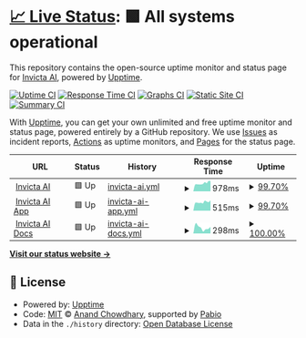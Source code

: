 # [📈 Live Status](https://Invicta-AI.github.io/invicta-ai-upptime): <!--live status--> **🟩 All systems operational**

This repository contains the open-source uptime monitor and status page for [Invicta AI](https://invictai.io/), powered by [Upptime](https://github.com/upptime/upptime).

[![Uptime CI](https://github.com/Invicta-AI/invicta-ai-upptime/workflows/Uptime%20CI/badge.svg)](https://github.com/Invicta-AI/invicta-ai-upptime/actions?query=workflow%3A%22Uptime+CI%22)
[![Response Time CI](https://github.com/Invicta-AI/invicta-ai-upptime/workflows/Response%20Time%20CI/badge.svg)](https://github.com/Invicta-AI/invicta-ai-upptime/actions?query=workflow%3A%22Response+Time+CI%22)
[![Graphs CI](https://github.com/Invicta-AI/invicta-ai-upptime/workflows/Graphs%20CI/badge.svg)](https://github.com/Invicta-AI/invicta-ai-upptime/actions?query=workflow%3A%22Graphs+CI%22)
[![Static Site CI](https://github.com/Invicta-AI/invicta-ai-upptime/workflows/Static%20Site%20CI/badge.svg)](https://github.com/Invicta-AI/invicta-ai-upptime/actions?query=workflow%3A%22Static+Site+CI%22)
[![Summary CI](https://github.com/Invicta-AI/invicta-ai-upptime/workflows/Summary%20CI/badge.svg)](https://github.com/Invicta-AI/invicta-ai-upptime/actions?query=workflow%3A%22Summary+CI%22)

With [Upptime](https://upptime.js.org), you can get your own unlimited and free uptime monitor and status page, powered entirely by a GitHub repository. We use [Issues](https://github.com/Invicta-AI/invicta-ai-upptime/issues) as incident reports, [Actions](https://github.com/Invicta-AI/invicta-ai-upptime/actions) as uptime monitors, and [Pages](https://Invicta-AI.github.io/invicta-ai-upptime) for the status page.

<!--start: status pages-->
<!-- This summary is generated by Upptime (https://github.com/upptime/upptime) -->
<!-- Do not edit this manually, your changes will be overwritten -->
<!-- prettier-ignore -->
| URL | Status | History | Response Time | Uptime |
| --- | ------ | ------- | ------------- | ------ |
| <img alt="" src="https://icons.duckduckgo.com/ip3/invictai.io.ico" height="13"> [Invicta AI](https://invictai.io) | 🟩 Up | [invicta-ai.yml](https://github.com/Invicta-AI/invicta-ai-upptime/commits/HEAD/history/invicta-ai.yml) | <details><summary><img alt="Response time graph" src="./graphs/invicta-ai/response-time-week.png" height="20"> 978ms</summary><br><a href="https://Invicta-AI.github.io/invicta-ai-upptime/history/invicta-ai"><img alt="Response time 875" src="https://img.shields.io/endpoint?url=https%3A%2F%2Fraw.githubusercontent.com%2FInvicta-AI%2Finvicta-ai-upptime%2FHEAD%2Fapi%2Finvicta-ai%2Fresponse-time.json"></a><br><a href="https://Invicta-AI.github.io/invicta-ai-upptime/history/invicta-ai"><img alt="24-hour response time 1248" src="https://img.shields.io/endpoint?url=https%3A%2F%2Fraw.githubusercontent.com%2FInvicta-AI%2Finvicta-ai-upptime%2FHEAD%2Fapi%2Finvicta-ai%2Fresponse-time-day.json"></a><br><a href="https://Invicta-AI.github.io/invicta-ai-upptime/history/invicta-ai"><img alt="7-day response time 978" src="https://img.shields.io/endpoint?url=https%3A%2F%2Fraw.githubusercontent.com%2FInvicta-AI%2Finvicta-ai-upptime%2FHEAD%2Fapi%2Finvicta-ai%2Fresponse-time-week.json"></a><br><a href="https://Invicta-AI.github.io/invicta-ai-upptime/history/invicta-ai"><img alt="30-day response time 1087" src="https://img.shields.io/endpoint?url=https%3A%2F%2Fraw.githubusercontent.com%2FInvicta-AI%2Finvicta-ai-upptime%2FHEAD%2Fapi%2Finvicta-ai%2Fresponse-time-month.json"></a><br><a href="https://Invicta-AI.github.io/invicta-ai-upptime/history/invicta-ai"><img alt="1-year response time 875" src="https://img.shields.io/endpoint?url=https%3A%2F%2Fraw.githubusercontent.com%2FInvicta-AI%2Finvicta-ai-upptime%2FHEAD%2Fapi%2Finvicta-ai%2Fresponse-time-year.json"></a></details> | <details><summary><a href="https://Invicta-AI.github.io/invicta-ai-upptime/history/invicta-ai">99.70%</a></summary><a href="https://Invicta-AI.github.io/invicta-ai-upptime/history/invicta-ai"><img alt="All-time uptime 99.79%" src="https://img.shields.io/endpoint?url=https%3A%2F%2Fraw.githubusercontent.com%2FInvicta-AI%2Finvicta-ai-upptime%2FHEAD%2Fapi%2Finvicta-ai%2Fuptime.json"></a><br><a href="https://Invicta-AI.github.io/invicta-ai-upptime/history/invicta-ai"><img alt="24-hour uptime 100.00%" src="https://img.shields.io/endpoint?url=https%3A%2F%2Fraw.githubusercontent.com%2FInvicta-AI%2Finvicta-ai-upptime%2FHEAD%2Fapi%2Finvicta-ai%2Fuptime-day.json"></a><br><a href="https://Invicta-AI.github.io/invicta-ai-upptime/history/invicta-ai"><img alt="7-day uptime 99.70%" src="https://img.shields.io/endpoint?url=https%3A%2F%2Fraw.githubusercontent.com%2FInvicta-AI%2Finvicta-ai-upptime%2FHEAD%2Fapi%2Finvicta-ai%2Fuptime-week.json"></a><br><a href="https://Invicta-AI.github.io/invicta-ai-upptime/history/invicta-ai"><img alt="30-day uptime 99.53%" src="https://img.shields.io/endpoint?url=https%3A%2F%2Fraw.githubusercontent.com%2FInvicta-AI%2Finvicta-ai-upptime%2FHEAD%2Fapi%2Finvicta-ai%2Fuptime-month.json"></a><br><a href="https://Invicta-AI.github.io/invicta-ai-upptime/history/invicta-ai"><img alt="1-year uptime 99.79%" src="https://img.shields.io/endpoint?url=https%3A%2F%2Fraw.githubusercontent.com%2FInvicta-AI%2Finvicta-ai-upptime%2FHEAD%2Fapi%2Finvicta-ai%2Fuptime-year.json"></a></details>
| <img alt="" src="https://icons.duckduckgo.com/ip3/app.invictai.io.ico" height="13"> [Invicta AI App](https://app.invictai.io) | 🟩 Up | [invicta-ai-app.yml](https://github.com/Invicta-AI/invicta-ai-upptime/commits/HEAD/history/invicta-ai-app.yml) | <details><summary><img alt="Response time graph" src="./graphs/invicta-ai-app/response-time-week.png" height="20"> 515ms</summary><br><a href="https://Invicta-AI.github.io/invicta-ai-upptime/history/invicta-ai-app"><img alt="Response time 591" src="https://img.shields.io/endpoint?url=https%3A%2F%2Fraw.githubusercontent.com%2FInvicta-AI%2Finvicta-ai-upptime%2FHEAD%2Fapi%2Finvicta-ai-app%2Fresponse-time.json"></a><br><a href="https://Invicta-AI.github.io/invicta-ai-upptime/history/invicta-ai-app"><img alt="24-hour response time 624" src="https://img.shields.io/endpoint?url=https%3A%2F%2Fraw.githubusercontent.com%2FInvicta-AI%2Finvicta-ai-upptime%2FHEAD%2Fapi%2Finvicta-ai-app%2Fresponse-time-day.json"></a><br><a href="https://Invicta-AI.github.io/invicta-ai-upptime/history/invicta-ai-app"><img alt="7-day response time 515" src="https://img.shields.io/endpoint?url=https%3A%2F%2Fraw.githubusercontent.com%2FInvicta-AI%2Finvicta-ai-upptime%2FHEAD%2Fapi%2Finvicta-ai-app%2Fresponse-time-week.json"></a><br><a href="https://Invicta-AI.github.io/invicta-ai-upptime/history/invicta-ai-app"><img alt="30-day response time 483" src="https://img.shields.io/endpoint?url=https%3A%2F%2Fraw.githubusercontent.com%2FInvicta-AI%2Finvicta-ai-upptime%2FHEAD%2Fapi%2Finvicta-ai-app%2Fresponse-time-month.json"></a><br><a href="https://Invicta-AI.github.io/invicta-ai-upptime/history/invicta-ai-app"><img alt="1-year response time 591" src="https://img.shields.io/endpoint?url=https%3A%2F%2Fraw.githubusercontent.com%2FInvicta-AI%2Finvicta-ai-upptime%2FHEAD%2Fapi%2Finvicta-ai-app%2Fresponse-time-year.json"></a></details> | <details><summary><a href="https://Invicta-AI.github.io/invicta-ai-upptime/history/invicta-ai-app">99.70%</a></summary><a href="https://Invicta-AI.github.io/invicta-ai-upptime/history/invicta-ai-app"><img alt="All-time uptime 99.79%" src="https://img.shields.io/endpoint?url=https%3A%2F%2Fraw.githubusercontent.com%2FInvicta-AI%2Finvicta-ai-upptime%2FHEAD%2Fapi%2Finvicta-ai-app%2Fuptime.json"></a><br><a href="https://Invicta-AI.github.io/invicta-ai-upptime/history/invicta-ai-app"><img alt="24-hour uptime 100.00%" src="https://img.shields.io/endpoint?url=https%3A%2F%2Fraw.githubusercontent.com%2FInvicta-AI%2Finvicta-ai-upptime%2FHEAD%2Fapi%2Finvicta-ai-app%2Fuptime-day.json"></a><br><a href="https://Invicta-AI.github.io/invicta-ai-upptime/history/invicta-ai-app"><img alt="7-day uptime 99.70%" src="https://img.shields.io/endpoint?url=https%3A%2F%2Fraw.githubusercontent.com%2FInvicta-AI%2Finvicta-ai-upptime%2FHEAD%2Fapi%2Finvicta-ai-app%2Fuptime-week.json"></a><br><a href="https://Invicta-AI.github.io/invicta-ai-upptime/history/invicta-ai-app"><img alt="30-day uptime 99.64%" src="https://img.shields.io/endpoint?url=https%3A%2F%2Fraw.githubusercontent.com%2FInvicta-AI%2Finvicta-ai-upptime%2FHEAD%2Fapi%2Finvicta-ai-app%2Fuptime-month.json"></a><br><a href="https://Invicta-AI.github.io/invicta-ai-upptime/history/invicta-ai-app"><img alt="1-year uptime 99.79%" src="https://img.shields.io/endpoint?url=https%3A%2F%2Fraw.githubusercontent.com%2FInvicta-AI%2Finvicta-ai-upptime%2FHEAD%2Fapi%2Finvicta-ai-app%2Fuptime-year.json"></a></details>
| <img alt="" src="https://icons.duckduckgo.com/ip3/info.invictai.io.ico" height="13"> [Invicta AI Docs](https://info.invictai.io) | 🟩 Up | [invicta-ai-docs.yml](https://github.com/Invicta-AI/invicta-ai-upptime/commits/HEAD/history/invicta-ai-docs.yml) | <details><summary><img alt="Response time graph" src="./graphs/invicta-ai-docs/response-time-week.png" height="20"> 298ms</summary><br><a href="https://Invicta-AI.github.io/invicta-ai-upptime/history/invicta-ai-docs"><img alt="Response time 305" src="https://img.shields.io/endpoint?url=https%3A%2F%2Fraw.githubusercontent.com%2FInvicta-AI%2Finvicta-ai-upptime%2FHEAD%2Fapi%2Finvicta-ai-docs%2Fresponse-time.json"></a><br><a href="https://Invicta-AI.github.io/invicta-ai-upptime/history/invicta-ai-docs"><img alt="24-hour response time 336" src="https://img.shields.io/endpoint?url=https%3A%2F%2Fraw.githubusercontent.com%2FInvicta-AI%2Finvicta-ai-upptime%2FHEAD%2Fapi%2Finvicta-ai-docs%2Fresponse-time-day.json"></a><br><a href="https://Invicta-AI.github.io/invicta-ai-upptime/history/invicta-ai-docs"><img alt="7-day response time 298" src="https://img.shields.io/endpoint?url=https%3A%2F%2Fraw.githubusercontent.com%2FInvicta-AI%2Finvicta-ai-upptime%2FHEAD%2Fapi%2Finvicta-ai-docs%2Fresponse-time-week.json"></a><br><a href="https://Invicta-AI.github.io/invicta-ai-upptime/history/invicta-ai-docs"><img alt="30-day response time 314" src="https://img.shields.io/endpoint?url=https%3A%2F%2Fraw.githubusercontent.com%2FInvicta-AI%2Finvicta-ai-upptime%2FHEAD%2Fapi%2Finvicta-ai-docs%2Fresponse-time-month.json"></a><br><a href="https://Invicta-AI.github.io/invicta-ai-upptime/history/invicta-ai-docs"><img alt="1-year response time 305" src="https://img.shields.io/endpoint?url=https%3A%2F%2Fraw.githubusercontent.com%2FInvicta-AI%2Finvicta-ai-upptime%2FHEAD%2Fapi%2Finvicta-ai-docs%2Fresponse-time-year.json"></a></details> | <details><summary><a href="https://Invicta-AI.github.io/invicta-ai-upptime/history/invicta-ai-docs">100.00%</a></summary><a href="https://Invicta-AI.github.io/invicta-ai-upptime/history/invicta-ai-docs"><img alt="All-time uptime 100.00%" src="https://img.shields.io/endpoint?url=https%3A%2F%2Fraw.githubusercontent.com%2FInvicta-AI%2Finvicta-ai-upptime%2FHEAD%2Fapi%2Finvicta-ai-docs%2Fuptime.json"></a><br><a href="https://Invicta-AI.github.io/invicta-ai-upptime/history/invicta-ai-docs"><img alt="24-hour uptime 100.00%" src="https://img.shields.io/endpoint?url=https%3A%2F%2Fraw.githubusercontent.com%2FInvicta-AI%2Finvicta-ai-upptime%2FHEAD%2Fapi%2Finvicta-ai-docs%2Fuptime-day.json"></a><br><a href="https://Invicta-AI.github.io/invicta-ai-upptime/history/invicta-ai-docs"><img alt="7-day uptime 100.00%" src="https://img.shields.io/endpoint?url=https%3A%2F%2Fraw.githubusercontent.com%2FInvicta-AI%2Finvicta-ai-upptime%2FHEAD%2Fapi%2Finvicta-ai-docs%2Fuptime-week.json"></a><br><a href="https://Invicta-AI.github.io/invicta-ai-upptime/history/invicta-ai-docs"><img alt="30-day uptime 100.00%" src="https://img.shields.io/endpoint?url=https%3A%2F%2Fraw.githubusercontent.com%2FInvicta-AI%2Finvicta-ai-upptime%2FHEAD%2Fapi%2Finvicta-ai-docs%2Fuptime-month.json"></a><br><a href="https://Invicta-AI.github.io/invicta-ai-upptime/history/invicta-ai-docs"><img alt="1-year uptime 100.00%" src="https://img.shields.io/endpoint?url=https%3A%2F%2Fraw.githubusercontent.com%2FInvicta-AI%2Finvicta-ai-upptime%2FHEAD%2Fapi%2Finvicta-ai-docs%2Fuptime-year.json"></a></details>

<!--end: status pages-->

[**Visit our status website →**](https://Invicta-AI.github.io/invicta-ai-upptime)

## 📄 License

- Powered by: [Upptime](https://github.com/upptime/upptime)
- Code: [MIT](./LICENSE) © [Anand Chowdhary](https://anandchowdhary.com), supported by [Pabio](https://pabio.com)
- Data in the `./history` directory: [Open Database License](https://opendatacommons.org/licenses/odbl/1-0/)
